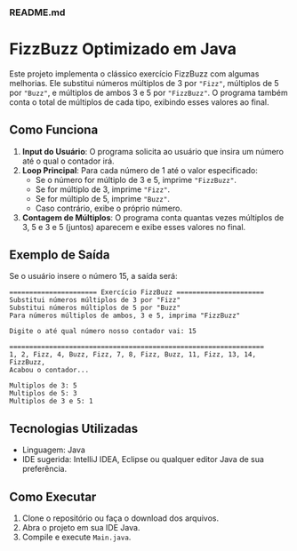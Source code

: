 ### README.md

# FizzBuzz Optimizado em Java

Este projeto implementa o clássico exercício FizzBuzz com algumas melhorias. Ele substitui números múltiplos de 3 por `"Fizz"`, múltiplos de 5 por `"Buzz"`, e múltiplos de ambos 3 e 5 por `"FizzBuzz"`. O programa também conta o total de múltiplos de cada tipo, exibindo esses valores ao final.

## Como Funciona

1. **Input do Usuário**: O programa solicita ao usuário que insira um número até o qual o contador irá.
2. **Loop Principal**: Para cada número de 1 até o valor especificado:
   - Se o número for múltiplo de 3 e 5, imprime `"FizzBuzz"`.
   - Se for múltiplo de 3, imprime `"Fizz"`.
   - Se for múltiplo de 5, imprime `"Buzz"`.
   - Caso contrário, exibe o próprio número.
3. **Contagem de Múltiplos**: O programa conta quantas vezes múltiplos de 3, 5 e 3 e 5 (juntos) aparecem e exibe esses valores no final.

## Exemplo de Saída

Se o usuário insere o número 15, a saída será:

```
====================== Exercício FizzBuzz ======================
Substitui números múltiplos de 3 por "Fizz"
Substitui números múltiplos de 5 por "Buzz"
Para números múltiplos de ambos, 3 e 5, imprima "FizzBuzz"

Digite o até qual número nosso contador vai: 15

================================================================
1, 2, Fizz, 4, Buzz, Fizz, 7, 8, Fizz, Buzz, 11, Fizz, 13, 14, FizzBuzz, 
Acabou o contador...

Multiplos de 3: 5
Multiplos de 5: 3
Multiplos de 3 e 5: 1
```

## Tecnologias Utilizadas

- Linguagem: Java
- IDE sugerida: IntelliJ IDEA, Eclipse ou qualquer editor Java de sua preferência.

## Como Executar

1. Clone o repositório ou faça o download dos arquivos.
2. Abra o projeto em sua IDE Java.
3. Compile e execute `Main.java`.
